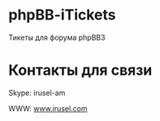 phpBB-iTickets
==============

Тикеты для форума phpBB3

Контакты для связи
==============
Skype: irusel-am

WWW: www.irusel.com

